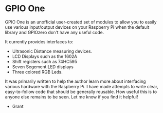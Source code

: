 # GPIO One

GPIO One is an unofficial user-created set of modules to allow you to
easily use various input/output devices on your Raspberry Pi when the
default library and GPIOzero don't have any useful code.

It currently provides interfaces to:

* Ultrasonic Distance measuring devices.
* LCD Displays such as the 1602A
* Shift registers such as 74HC595
* Seven Segement LED displays
* Three colored RGB Leds.

It was primarily written to help the author learn more about
interfacing various hardware with the Raspberry Pi. I have made
attempts to write clear, easy-to-follow code that should be generally
reusable. How useful this is to anyone else remains to be seen. Let me
know if you find it helpful!

- Grant
